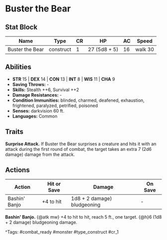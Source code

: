 # Buster the Bear

## Stat Block

| Name | Type | CR | HP | AC | Speed |
|------|------|----|----|----|-------|
| Buster the Bear | construct | 1 | 27 (5d8 + 5) | 16 | walk 30 |

## Abilities

- **STR** 15 | **DEX** 14 | **CON** 13 | **INT** 8 | **WIS** 11 | **CHA** 9
- **Saving Throws:** -  
- **Skills:** Stealth ++6, Survival ++2  
- **Damage Resistances:** -  
- **Condition Immunities:** blinded, charmed, deafened, exhaustion, frightened, paralyzed, petrified, poisoned  
- **Senses:** darkvision 60 ft.  
- **Languages:** Common

## Traits

**Surprise Attack.** If Buster the Bear surprises a creature and hits it with an attack during the first round of combat, the target takes an extra 7 (2d6 damage) damage from the attack.


## Actions

| Action | Hit or Save | Damage | On Save |
|--------|--------------|--------|----------|
| Bashin' Banjo | +4 to hit | 1d8 + 2 damage) bludgeoning | - |

**Bashin' Banjo.** {@atk mw} +4 to hit to hit, reach 5 ft., one target. {@h}6 (1d8 + 2 damage) bludgeoning damage.


^Tags: #combat_ready #monster #type_construct #cr_1